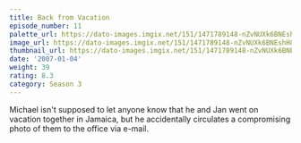 ```yaml
---
title: Back from Vacation
episode_number: 11
palette_url: https://dato-images.imgix.net/151/1471789148-nZvNUXk6BNEshH8sJsNqyKRGREg.jpg?ixlib=rb-1.1.0&ch=DPR%2CWidth&auto=enhance&palette=json
image_url: https://dato-images.imgix.net/151/1471789148-nZvNUXk6BNEshH8sJsNqyKRGREg.jpg?ixlib=rb-1.1.0&ch=DPR%2CWidth&auto=compress%2Cformat&w=500
thumbnail_url: https://dato-images.imgix.net/151/1471789148-nZvNUXk6BNEshH8sJsNqyKRGREg.jpg?ixlib=rb-1.1.0&ch=DPR%2CWidth&auto=enhance&w=500&h=280&fit=crop&fm=jpg
date: '2007-01-04'
weight: 39
rating: 8.3
category: Season 3
---
```


Michael isn't supposed to let anyone know that he and Jan went on vacation together in Jamaica, but he accidentally circulates a compromising photo of them to the office via e-mail.